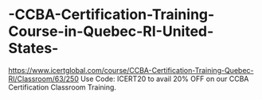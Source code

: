 # -CCBA-Certification-Training-Course-in-Quebec-RI-United-States-
https://www.icertglobal.com/course/CCBA-Certification-Training-Quebec-RI/Classroom/63/250               Use Code: ICERT20 to avail 20% OFF on our CCBA Certification Classroom Training.

